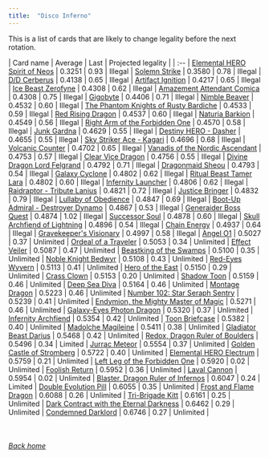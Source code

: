 ```yaml
---
title:  "Disco Inferno"
---
```


This is a list of cards that are likely to change legality before the next rotation.

| Card name | Average | Last | Projected legality |
| :-- |
[Elemental HERO Spirit of Neos](https://db.ygoprodeck.com/card/?search=Elemental%20HERO%20Spirit%20of%20Neos) | 0.3251 | 0.93 | Illegal |
[Solemn Strike](https://db.ygoprodeck.com/card/?search=Solemn%20Strike) | 0.3580 | 0.78 | Illegal |
[D/D Cerberus](https://db.ygoprodeck.com/card/?search=D/D%20Cerberus) | 0.4138 | 0.65 | Illegal |
[Artifact Ignition](https://db.ygoprodeck.com/card/?search=Artifact%20Ignition) | 0.4217 | 0.65 | Illegal |
[Ice Beast Zerofyne](https://db.ygoprodeck.com/card/?search=Ice%20Beast%20Zerofyne) | 0.4308 | 0.62 | Illegal |
[Amazement Attendant Comica](https://db.ygoprodeck.com/card/?search=Amazement%20Attendant%20Comica) | 0.4308 | 0.75 | Illegal |
[Gigobyte](https://db.ygoprodeck.com/card/?search=Gigobyte) | 0.4406 | 0.71 | Illegal |
[Nimble Beaver](https://db.ygoprodeck.com/card/?search=Nimble%20Beaver) | 0.4532 | 0.60 | Illegal |
[The Phantom Knights of Rusty Bardiche](https://db.ygoprodeck.com/card/?search=The%20Phantom%20Knights%20of%20Rusty%20Bardiche) | 0.4533 | 0.59 | Illegal |
[Red Rising Dragon](https://db.ygoprodeck.com/card/?search=Red%20Rising%20Dragon) | 0.4537 | 0.60 | Illegal |
[Naturia Barkion](https://db.ygoprodeck.com/card/?search=Naturia%20Barkion) | 0.4549 | 0.56 | Illegal |
[Right Arm of the Forbidden One](https://db.ygoprodeck.com/card/?search=Right%20Arm%20of%20the%20Forbidden%20One) | 0.4570 | 0.58 | Illegal |
[Junk Gardna](https://db.ygoprodeck.com/card/?search=Junk%20Gardna) | 0.4629 | 0.55 | Illegal |
[Destiny HERO - Dasher](https://db.ygoprodeck.com/card/?search=Destiny%20HERO%20-%20Dasher) | 0.4655 | 0.55 | Illegal |
[Sky Striker Ace - Kagari](https://db.ygoprodeck.com/card/?search=Sky%20Striker%20Ace%20-%20Kagari) | 0.4696 | 0.68 | Illegal |
[Volcanic Counter](https://db.ygoprodeck.com/card/?search=Volcanic%20Counter) | 0.4702 | 0.65 | Illegal |
[Vanadis of the Nordic Ascendant](https://db.ygoprodeck.com/card/?search=Vanadis%20of%20the%20Nordic%20Ascendant) | 0.4753 | 0.57 | Illegal |
[Clear Vice Dragon](https://db.ygoprodeck.com/card/?search=Clear%20Vice%20Dragon) | 0.4756 | 0.55 | Illegal |
[Divine Dragon Lord Felgrand](https://db.ygoprodeck.com/card/?search=Divine%20Dragon%20Lord%20Felgrand) | 0.4792 | 0.71 | Illegal |
[Dragonmaid Sheou](https://db.ygoprodeck.com/card/?search=Dragonmaid%20Sheou) | 0.4793 | 0.54 | Illegal |
[Galaxy Cyclone](https://db.ygoprodeck.com/card/?search=Galaxy%20Cyclone) | 0.4802 | 0.62 | Illegal |
[Ritual Beast Tamer Lara](https://db.ygoprodeck.com/card/?search=Ritual%20Beast%20Tamer%20Lara) | 0.4802 | 0.60 | Illegal |
[Infernity Launcher](https://db.ygoprodeck.com/card/?search=Infernity%20Launcher) | 0.4806 | 0.62 | Illegal |
[Raidraptor - Tribute Lanius](https://db.ygoprodeck.com/card/?search=Raidraptor%20-%20Tribute%20Lanius) | 0.4821 | 0.72 | Illegal |
[Justice Bringer](https://db.ygoprodeck.com/card/?search=Justice%20Bringer) | 0.4832 | 0.79 | Illegal |
[Lullaby of Obedience](https://db.ygoprodeck.com/card/?search=Lullaby%20of%20Obedience) | 0.4847 | 0.69 | Illegal |
[Boot-Up Admiral - Destroyer Dynamo](https://db.ygoprodeck.com/card/?search=Boot-Up%20Admiral%20-%20Destroyer%20Dynamo) | 0.4867 | 0.53 | Illegal |
[Generaider Boss Quest](https://db.ygoprodeck.com/card/?search=Generaider%20Boss%20Quest) | 0.4874 | 1.02 | Illegal |
[Successor Soul](https://db.ygoprodeck.com/card/?search=Successor%20Soul) | 0.4878 | 0.60 | Illegal |
[Skull Archfiend of Lightning](https://db.ygoprodeck.com/card/?search=Skull%20Archfiend%20of%20Lightning) | 0.4896 | 0.54 | Illegal |
[Chain Energy](https://db.ygoprodeck.com/card/?search=Chain%20Energy) | 0.4937 | 0.64 | Illegal |
[Gravekeeper's Visionary](https://db.ygoprodeck.com/card/?search=Gravekeeper's%20Visionary) | 0.4997 | 0.58 | Illegal |
[Angel O1](https://db.ygoprodeck.com/card/?search=Angel%20O1) | 0.5027 | 0.37 | Unlimited |
[Ordeal of a Traveler](https://db.ygoprodeck.com/card/?search=Ordeal%20of%20a%20Traveler) | 0.5053 | 0.34 | Unlimited |
[Effect Veiler](https://db.ygoprodeck.com/card/?search=Effect%20Veiler) | 0.5087 | 0.47 | Unlimited |
[Beastking of the Swamps](https://db.ygoprodeck.com/card/?search=Beastking%20of%20the%20Swamps) | 0.5100 | 0.35 | Unlimited |
[Noble Knight Bedwyr](https://db.ygoprodeck.com/card/?search=Noble%20Knight%20Bedwyr) | 0.5108 | 0.43 | Unlimited |
[Red-Eyes Wyvern](https://db.ygoprodeck.com/card/?search=Red-Eyes%20Wyvern) | 0.5113 | 0.41 | Unlimited |
[Hero of the East](https://db.ygoprodeck.com/card/?search=Hero%20of%20the%20East) | 0.5150 | 0.29 | Unlimited |
[Crass Clown](https://db.ygoprodeck.com/card/?search=Crass%20Clown) | 0.5153 | 0.20 | Unlimited |
[Shadow Toon](https://db.ygoprodeck.com/card/?search=Shadow%20Toon) | 0.5159 | 0.46 | Unlimited |
[Deep Sea Diva](https://db.ygoprodeck.com/card/?search=Deep%20Sea%20Diva) | 0.5164 | 0.46 | Unlimited |
[Montage Dragon](https://db.ygoprodeck.com/card/?search=Montage%20Dragon) | 0.5223 | 0.46 | Unlimited |
[Number 102: Star Seraph Sentry](https://db.ygoprodeck.com/card/?search=Number%20102:%20Star%20Seraph%20Sentry) | 0.5239 | 0.41 | Unlimited |
[Endymion, the Mighty Master of Magic](https://db.ygoprodeck.com/card/?search=Endymion,%20the%20Mighty%20Master%20of%20Magic) | 0.5271 | 0.46 | Unlimited |
[Galaxy-Eyes Photon Dragon](https://db.ygoprodeck.com/card/?search=Galaxy-Eyes%20Photon%20Dragon) | 0.5320 | 0.37 | Unlimited |
[Infernity Archfiend](https://db.ygoprodeck.com/card/?search=Infernity%20Archfiend) | 0.5354 | 0.42 | Unlimited |
[Toon Briefcase](https://db.ygoprodeck.com/card/?search=Toon%20Briefcase) | 0.5382 | 0.40 | Unlimited |
[Madolche Magileine](https://db.ygoprodeck.com/card/?search=Madolche%20Magileine) | 0.5411 | 0.38 | Unlimited |
[Gladiator Beast Darius](https://db.ygoprodeck.com/card/?search=Gladiator%20Beast%20Darius) | 0.5468 | 0.42 | Unlimited |
[Redox, Dragon Ruler of Boulders](https://db.ygoprodeck.com/card/?search=Redox,%20Dragon%20Ruler%20of%20Boulders) | 0.5496 | 0.34 | Limited |
[Jurrac Meteor](https://db.ygoprodeck.com/card/?search=Jurrac%20Meteor) | 0.5554 | 0.37 | Unlimited |
[Golden Castle of Stromberg](https://db.ygoprodeck.com/card/?search=Golden%20Castle%20of%20Stromberg) | 0.5722 | 0.40 | Unlimited |
[Elemental HERO Electrum](https://db.ygoprodeck.com/card/?search=Elemental%20HERO%20Electrum) | 0.5759 | 0.21 | Unlimited |
[Left Leg of the Forbidden One](https://db.ygoprodeck.com/card/?search=Left%20Leg%20of%20the%20Forbidden%20One) | 0.5920 | 0.02 | Unlimited |
[Foolish Return](https://db.ygoprodeck.com/card/?search=Foolish%20Return) | 0.5952 | 0.36 | Unlimited |
[Laval Cannon](https://db.ygoprodeck.com/card/?search=Laval%20Cannon) | 0.5954 | 0.02 | Unlimited |
[Blaster, Dragon Ruler of Infernos](https://db.ygoprodeck.com/card/?search=Blaster,%20Dragon%20Ruler%20of%20Infernos) | 0.6047 | 0.24 | Limited |
[Double Evolution Pill](https://db.ygoprodeck.com/card/?search=Double%20Evolution%20Pill) | 0.6055 | 0.35 | Unlimited |
[Frost and Flame Dragon](https://db.ygoprodeck.com/card/?search=Frost%20and%20Flame%20Dragon) | 0.6088 | 0.26 | Unlimited |
[Tri-Brigade Kitt](https://db.ygoprodeck.com/card/?search=Tri-Brigade%20Kitt) | 0.6161 | 0.25 | Unlimited |
[Dark Contract with the Eternal Darkness](https://db.ygoprodeck.com/card/?search=Dark%20Contract%20with%20the%20Eternal%20Darkness) | 0.6462 | 0.29 | Unlimited |
[Condemned Darklord](https://db.ygoprodeck.com/card/?search=Condemned%20Darklord) | 0.6746 | 0.27 | Unlimited |

<br>

###### [Back home](index)